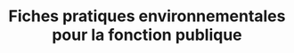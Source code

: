---
title: "Fiches pratiques environnementales pour la fonction publique"
slug: "fiches-environnement-fp"
images:
  - "/projetFP/archiFP.png"
  - "/projetFP/ficheRH.png"
description: >
  Un projet pilote conçu pour accompagner les agents de la fonction publique dans l'intégration de pratiques plus respectueuses de l'environnement à travers des fiches pratiques accessibles. L'objectif est de fournir un support concret, évolutif, et co-construit par les utilisateurs, dans une logique de sobriété numérique.

details: >
  Après une phase d'exploration des outils existants (Suite Numérique, Tchap), nous avons opté pour la mise en place d’un wiki frugal, centré sur la production collaborative de fiches pratiques.


  Le cœur du dispositif repose sur deux systèmes RAG (Retrieval-Augmented Generation) expérimentés en parallèle, avec des contenus provenant d'une API développée avec WeLearn, de la littérature grise, et de contributions internes. Les utilisateurs peuvent enrichir les fiches, proposer des modifications, et manifester leur intérêt via un formulaire.


  En cas de convergence sur une thématique, un système de proposition automatisée de visio est déclenché pour favoriser l’échange collectif. Un retraining progressif permet d’améliorer la pertinence des fiches au fil du temps.


durée:
- "Phase 1 (2 mois) Compréhension et analyse des besoins."

- "Phase 2 (4 mois) Choix de la stack technologique et amélioration du modèle."

- "Phase 3 (1 mois) Déploiement et automatisation de la solution."


role: "Responsable technique du POC, intégration des systèmes RAG, API WeLearn et mise en place du pipeline d’amélioration continue"

technos:
  - Wiki frugal (statique)
  - RAG (x2 moteurs comparés)
  - API WeLearn
  - Python
  - PostgreSQL
  - Automatisation email/visio
  - UX Research (entretiens utilisateurs)
  - UI Design collaboratif

team: >
  Projet mené en collaboration avec des responsables RH de la fonction publique issus de plusieurs territoires, des experts en UX/UI, et l'équipe technique de WeLearn. L’approche a été fortement centrée utilisateur, avec des ateliers et des tests continus.
---